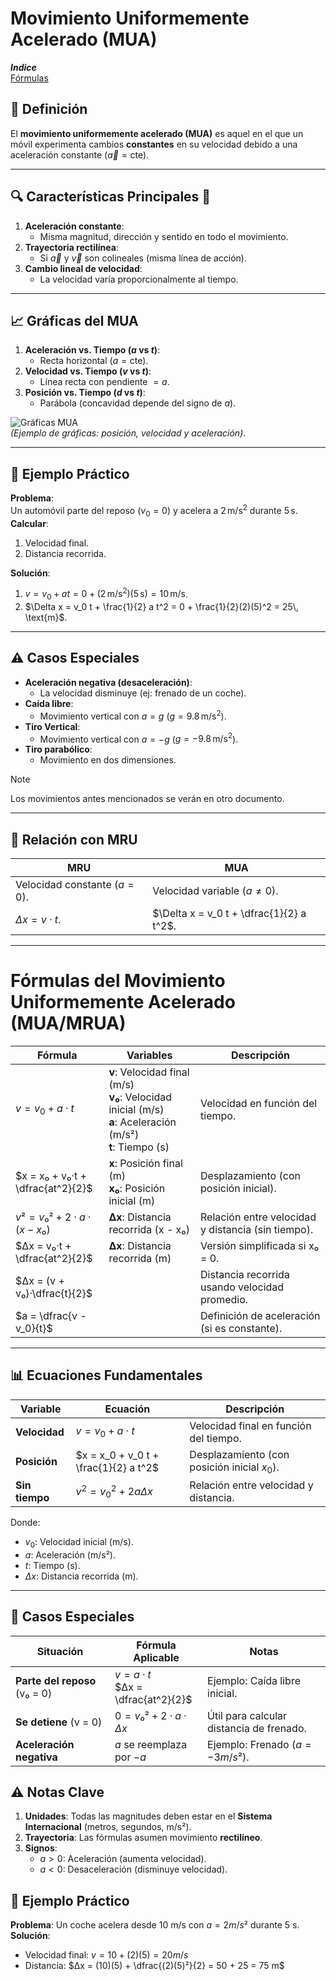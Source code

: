 # Movimiento Uniformemente Acelerado (MUA)
***Indice***\
[Fórmulas](#fórmulas-del-movimiento-uniformemente-acelerado-muamrua)
## 📌 Definición
El **movimiento uniformemente acelerado (MUA)** es aquel en el que un móvil experimenta cambios **constantes** en su velocidad debido a una aceleración constante ($\vec{a} = \text{cte}$).

---
## 🔍 Características Principales 🤙
1. **Aceleración constante**:  
   - Misma magnitud, dirección y sentido en todo el movimiento.  
2. **Trayectoria rectilínea**:  
   - Si $\vec{a}$ y $\vec{v}$ son colineales (misma línea de acción).  
3. **Cambio lineal de velocidad**:  
   - La velocidad varía proporcionalmente al tiempo.  

---
## 📈 Gráficas del MUA
1. **Aceleración vs. Tiempo ($a$ vs $t$)**:  
   - Recta horizontal ($a = \text{cte}$).  
2. **Velocidad vs. Tiempo ($v$ vs $t$)**:  
   - Línea recta con pendiente $= a$.  
3. **Posición vs. Tiempo ($d$ vs $t$)**:  
   - Parábola (concavidad depende del signo de $a$).  

![Gráficas MUA](https://images.squarespace-cdn.com/content/v1/5326238be4b055350d9396f4/1504449926748-QXGSX7VRY9386DEXN6U7/mua-Gr%C3%A1ficas-Resumen.png)  
*(Ejemplo de gráficas: posición, velocidad y aceleración)*.  

---

## 🌟 Ejemplo Práctico
**Problema**:  
Un automóvil parte del reposo ($v_0 = 0$) y acelera a $2\, \text{m/s}^2$ durante $5\, \text{s}$.  
**Calcular**:  
1. Velocidad final.  
2. Distancia recorrida.  

**Solución**:  
1. $v = v_0 + a t = 0 + (2\, \text{m/s}^2)(5\, \text{s}) = 10\, \text{m/s}$.  
2. $\Delta x = v_0 t + \frac{1}{2} a t^2 = 0 + \frac{1}{2}(2)(5)^2 = 25\, \text{m}$.  

---

## ⚠️ Casos Especiales
- **Aceleración negativa (desaceleración)**:  
  - La velocidad disminuye (ej: frenado de un coche).  
- **Caída libre**:  
  - Movimiento vertical con $a = g$ ($g = 9.8\, \text{m/s}^2$).
- **Tiro Vertical**:
  - Movimiento vertical con $a = -g$ ($g = -9.8\, \text{m/s}^2$).
- **Tiro parabólico**:
  - Movimiento en dos dimensiones.

> [!NOTE]
> Los movimientos antes mencionados se verán en otro documento.

---

## 🔄 Relación con MRU
| **MRU**                     | **MUA**                      |
|------------------------------|------------------------------|
| Velocidad constante ($a=0$). | Velocidad variable ($a \neq 0$). |
| $\Delta x = v \cdot t$.      | $\Delta x = v_0 t + \dfrac{1}{2} a t^2$. |

---
# Fórmulas del Movimiento Uniformemente Acelerado (MUA/MRUA)

| Fórmula                          | Variables                                                                 | Descripción                                                                 |
|-----------------------------------|---------------------------------------------------------------------------|-----------------------------------------------------------------------------|
| $v = v_0 + a·t$                   | **v**: Velocidad final (m/s)<br>**v₀**: Velocidad inicial (m/s)<br>**a**: Aceleración (m/s²)<br>**t**: Tiempo (s) | Velocidad en función del tiempo.                                             |
| $x = x₀ + v₀·t + \dfrac{at^2}{2}$         | **x**: Posición final (m)<br>**x₀**: Posición inicial (m)                 | Desplazamiento (con posición inicial).                                      |
| $v² = v₀² + 2·a·(x - x₀)$        | **Δx**: Distancia recorrida (x - x₀)                                      | Relación entre velocidad y distancia (sin tiempo).                           |
| $Δx = v₀·t + \dfrac{at^2}{2}$             | **Δx**: Distancia recorrida (m)                                           | Versión simplificada si x₀ = 0.                                             |
| $Δx = (v + v₀)·\dfrac{t}{2}$            |                                                                           | Distancia recorrida usando velocidad promedio.                               |
| $a = \dfrac{v - v_0}{t}$               |                                                                           | Definición de aceleración (si es constante).                                 |
---

## 📊 Ecuaciones Fundamentales
| Variable       | Ecuación                          | Descripción                          |
|----------------|-----------------------------------|--------------------------------------|
| **Velocidad**  | $v = v_0 + a \cdot t$            | Velocidad final en función del tiempo. |
| **Posición**   | $x = x_0 + v_0 t + \frac{1}{2} a t^2$ | Desplazamiento (con posición inicial $x_0$). |
| **Sin tiempo** | $v^2 = v_0^2 + 2a \Delta x$      | Relación entre velocidad y distancia. |

Donde:  
- $v_0$: Velocidad inicial (m/s).  
- $a$: Aceleración (m/s²).  
- $t$: Tiempo (s).  
- $\Delta x$: Distancia recorrida (m).  
---
## 📌 Casos Especiales

| Situación                       | Fórmula Aplicable                          | Notas                                                                       |
|----------------------------------|--------------------------------------------|-----------------------------------------------------------------------------|
| **Parte del reposo** (v₀ = 0)    | $v = a·t$<br>$Δx = \dfrac{at^2}{2}$                 | Ejemplo: Caída libre inicial.                                               |
| **Se detiene** (v = 0)           | $0 = v₀² + 2·a·Δx$                         | Útil para calcular distancia de frenado.                                    |
| **Aceleración negativa**         | $a$ se reemplaza por $-a$                  | Ejemplo: Frenado ($a = -3 m/s²$).                                           |

## ⚠️ Notas Clave
1. **Unidades**: Todas las magnitudes deben estar en el **Sistema Internacional** (metros, segundos, m/s²).
2. **Trayectoria**: Las fórmulas asumen movimiento **rectilíneo**.
3. **Signos**: 
   - $a > 0$: Aceleración (aumenta velocidad).
   - $a < 0$: Desaceleración (disminuye velocidad).

## 🌟 Ejemplo Práctico
**Problema**: Un coche acelera desde 10 m/s con $a = 2 m/s²$ durante 5 s.  
**Solución**:  
- Velocidad final: $v = 10 + (2)(5) = 20 m/s$  
- Distancia: $Δx = (10)(5) + \dfrac{(2)(5)²}{2} = 50 + 25 = 75 m$  